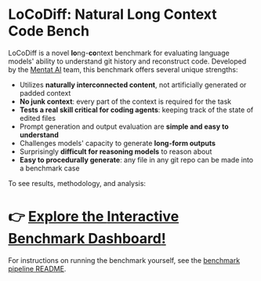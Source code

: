 # LoCoDiff: Natural Long Context Code Bench

LoCoDiff is a novel **lo**ng-**co**ntext benchmark for evaluating language models' ability to understand git history and reconstruct code. Developed by the [Mentat AI](https://mentat.ai) team, this benchmark offers several unique strengths:

- Utilizes **naturally interconnected content**, not artificially generated or padded context
- **No junk context**: every part of the context is required for the task
- **Tests a real skill critical for coding agents**: keeping track of the state of edited files
- Prompt generation and output evaluation are **simple and easy to understand**
- Challenges models' capacity to generate **long-form outputs**
- Surprisingly **difficult for reasoning models** to reason about
- **Easy to procedurally generate**: any file in any git repo can be made into a benchmark case

To see results, methodology, and analysis:

# 👉 [Explore the **Interactive Benchmark Dashboard**!](https://abanteai.github.io/LoCoDiff-bench/)

For instructions on running the benchmark yourself, see the [benchmark pipeline README](benchmark_pipeline/README.md).
